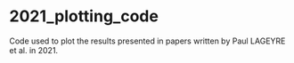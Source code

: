 # 2021_plotting_code
Code used to plot the results presented in papers written by Paul LAGEYRE et al. in 2021.

